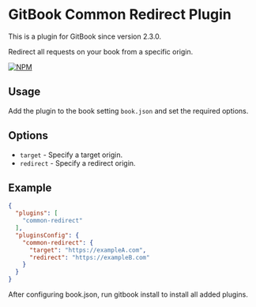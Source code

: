 GitBook Common Redirect Plugin
==============

This is a plugin for GitBook since version 2.3.0.

Redirect all requests on your book from a specific origin.

[![NPM](https://nodei.co/npm/gitbook-plugin-ccommon-redirect.png?downloads=true)](https://nodei.co/npm/gitbook-plugin-ccommon-redirect/)

## Usage

Add the plugin to the book setting `book.json` and set the required options.

## Options

- `target` - Specify a target origin.
- `redirect` - Specify a redirect origin.

## Example

```JSON
{
  "plugins": [
    "common-redirect"
  ],
  "pluginsConfig": {
    "common-redirect": {
      "target": "https://exampleA.com",
      "redirect": "https://exampleB.com"
    }
  }
}
```

Аfter configuring book.json, run gitbook install to install all added plugins.

